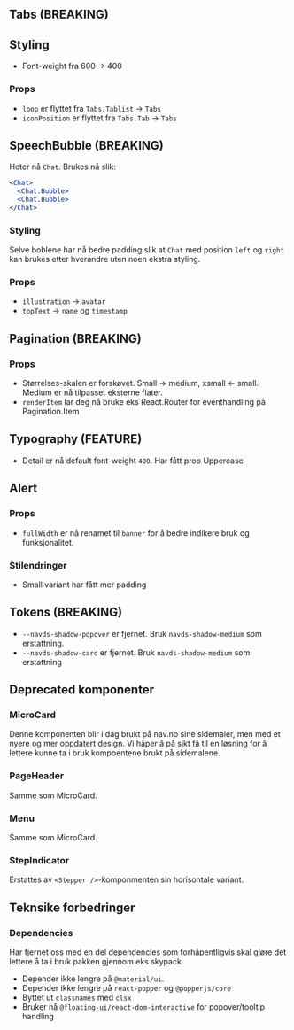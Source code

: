 ## Tabs (BREAKING)

## Styling

- Font-weight fra 600 -> 400

### Props

- `loop` er flyttet fra `Tabs.Tablist` -> `Tabs`
- `iconPosition` er flyttet fra `Tabs.Tab` -> `Tabs`

## SpeechBubble (BREAKING)

Heter nå `Chat`. Brukes nå slik:

```jsx
<Chat>
  <Chat.Bubble>
  <Chat.Bubble>
</Chat>
```

### Styling

Selve boblene har nå bedre padding slik at `Chat` med position `left` og `right` kan brukes etter hverandre uten noen ekstra styling.

### Props

- `illustration` -> `avatar`
- `topText` -> `name` og `timestamp`

## Pagination (BREAKING)

### Props

- Størrelses-skalen er forskøvet. Small -> medium, xsmall <- small. Medium er nå tilpasset eksterne flater.
- `renderItem` lar deg nå bruke eks React.Router for eventhandling på Pagination.Item

## Typography (FEATURE)

- Detail er nå default font-weight `400`. Har fått prop Uppercase

## Alert

### Props

- `fullWidth` er nå renamet til `banner` for å bedre indikere bruk og funksjonalitet.

### Stilendringer

- Small variant har fått mer padding

## Tokens (BREAKING)

- `--navds-shadow-popover` er fjernet. Bruk `navds-shadow-medium` som erstattning.
- `--navds-shadow-card` er fjernet. Bruk `navds-shadow-medium` som erstattning

## Deprecated komponenter

### MicroCard

Denne komponenten blir i dag brukt på nav.no sine sidemaler, men med et nyere og mer oppdatert design. Vi håper å på sikt få til en løsning for å lettere kunne ta i bruk kompoentene brukt på sidemalene.

### PageHeader

Samme som MicroCard.

### Menu

Samme som MicroCard.

### StepIndicator

Erstattes av `<Stepper />`-komponmenten sin horisontale variant.

## Teknsike forbedringer

### Dependencies

Har fjernet oss med en del dependencies som forhåpentligvis skal
gjøre det lettere å ta i bruk pakken gjennom eks skypack.

- Depender ikke lengre på `@material/ui`.
- Depender ikke lengre på `react-popper` og `@popperjs/core`
- Byttet ut `classnames` med `clsx`
- Bruker nå `@floating-ui/react-dom-interactive` for popover/tooltip handling
